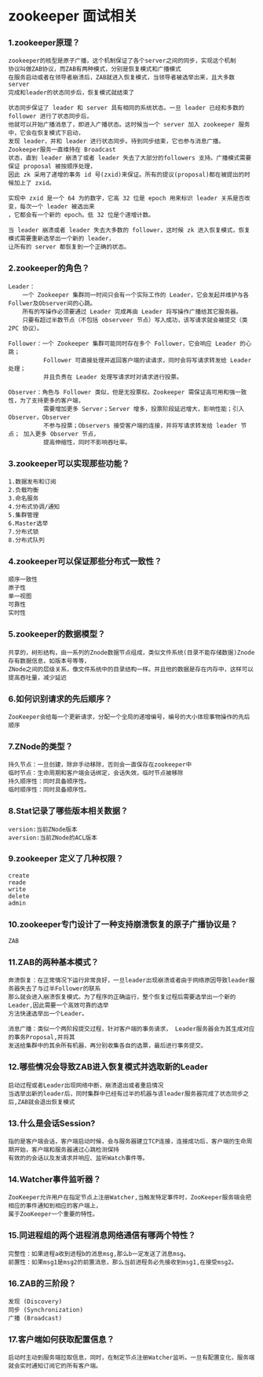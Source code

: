 # zookeeper 面试相关

### 1.zookeeper原理？
    zookeeper的核型是原子广播，这个机制保证了各个server之间的同步，实现这个机制
    协议叫做ZAB协议，而ZAB有两种模式，分别是恢复模式和广播模式
    在服务启动或者在领导者崩溃后，ZAB就进入恢复模式，当领导者被选举出来，且大多数server
    完成和leader的状态同步后，恢复模式就结束了
    
    状态同步保证了 leader 和 server 具有相同的系统状态。一旦 leader 已经和多数的 follower 进行了状态同步后，
    他就可以开始广播消息了，即进入广播状态。这时候当一个 server 加入 zookeeper 服务中，它会在恢复模式下启动，
    发现 leader，并和 leader 进行状态同步。待到同步结束，它也参与消息广播。Zookeeper服务一直维持在 Broadcast 
    状态，直到 leader 崩溃了或者 leader 失去了大部分的followers 支持。广播模式需要保证 proposal 被按顺序处理，
    因此 zk 采用了递增的事务 id 号(zxid)来保证。所有的提议(proposal)都在被提出的时候加上了 zxid。
    
    实现中 zxid 是一个 64 为的数字，它高 32 位是 epoch 用来标识 leader 关系是否改变，每次一个 leader 被选出来
    ，它都会有一个新的 epoch。低 32 位是个递增计数。
    
    当 leader 崩溃或者 leader 失去大多数的 follower，这时候 zk 进入恢复模式，恢复模式需要重新选举出一个新的 leader，
    让所有的 server 都恢复到一个正确的状态。
    
### 2.zookeeper的角色？
    Leader：
        一个 Zookeeper 集群同一时间只会有一个实际工作的 Leader，它会发起并维护与各 Follwer及Observer间的心跳。
        所有的写操作必须要通过 Leader 完成再由 Leader 将写操作广播给其它服务器。
        只要有超过半数节点（不包括 observeer 节点）写入成功，该写请求就会被提交（类 2PC 协议）。
        
    Follower：一个 Zookeeper 集群可能同时存在多个 Follower，它会响应 Leader 的心跳；
              Follower 可直接处理并返回客户端的读请求，同时会将写请求转发给 Leader 处理；
              并且负责在 Leader 处理写请求时对请求进行投票。
              
    Observer：角色与 Follower 类似，但是无投票权。Zookeeper 需保证高可用和强一致性，为了支持更多的客户端，
              需要增加更多 Server；Server 增多，投票阶段延迟增大，影响性能；引入 Observer，Observer 
              不参与投票；Observers 接受客户端的连接，并将写请求转发给 leader 节点； 加入更多 Observer 节点，
              提高伸缩性，同时不影响吞吐率。
              
### 3.zookeeper可以实现那些功能？
    1.数据发布和订阅
    2.负载均衡
    3.命名服务
    4.分布式协调/通知
    5.集群管理
    6.Master选举
    7.分布式锁
    8.分布式队列
    
### 4.zookeeper可以保证那些分布式一致性？
    顺序一致性
    原子性
    单一视图
    可靠性
    实时性
    
### 5.zookeeper的数据模型？
    共享的，树形结构，由一系列的Znode数据节点组成，类似文件系统(目录不能存储数据)Znode存有数据信息，如版本号等等，
    ZNode之间的层级关系，像文件系统中的目录结构一样。并且他的数据是存在内存中，这样可以提高吞吐量，减少延迟

### 6.如何识别请求的先后顺序？
    ZooKeeper会给每一个更新请求，分配一个全局的递增编号，编号的大小体现事物操作的先后顺序

### 7.ZNode的类型？
    持久节点：一旦创建，除非手动移除，否则会一直保存在zookeeper中
    临时节点：生命周期和客户端会话绑定，会话失效，临时节点被移除
    持久顺序性：同时具备顺序性。
    临时顺序性：同时具备顺序性。
    
### 8.Stat记录了哪些版本相关数据？
    version:当前ZNode版本
    aversion:当前ZNode的ACL版本
   
### 9.zookeeper 定义了几种权限？
    create
    reade
    write
    delete
    admin
    
### 10.zookeeper专门设计了一种支持崩溃恢复的原子广播协议是？
    ZAB
    
### 11.ZAB的两种基本模式？
    奔溃恢复：在正常情况下运行非常良好，一旦leader出现崩溃或者由于网络原因导致leader服务器失去了与过半Follower的联系
    那么就会进入崩溃恢复模式。为了程序的正确运行，整个恢复过程后需要选举出一个新的Leader,因此需要一个高效可靠的选举
    方法快速选举出一个Leader。
    
    消息广播：类似一个两阶段提交过程，针对客户端的事务请求， Leader服务器会为其生成对应的事务Proposal,并将其
    发送给集群中的其余所有机器，再分别收集各自的选票，最后进行事务提交。
    
### 12.哪些情况会导致ZAB进入恢复模式并选取新的Leader
    启动过程或者Leader出现网络中断，崩溃退出或者重启情况
    当选举出新的leader后，同时集群中已经有过半的机器与该leader服务器完成了状态同步之后,ZAB就会退出恢复模式
    
### 13.什么是会话Session?
    指的是客户端会话，客户端启动时候，会与服务器建立TCP连接，连接成功后，客户端的生命周期开始，客户端和服务器通过心跳检测保持
    有效的的会话以及发请求并响应、监听Watch事件等。
    
### 14.Watcher事件监听器？
    ZooKeeper允许用户在指定节点上注册Watcher,当触发特定事件时，ZooKeeper服务端会把相应的事件通知到相应的客户端上，
    属于ZooKeeper一个重要的特性。
    
### 15.同进程组的两个进程消息网络通信有哪两个特性？
    完整性：如果进程a收到进程b的消息msg,那么b一定发送了消息msg。
    前置性：如果msg1是msg2的前置消息，那么当前进程务必先接收到msg1,在接受msg2。

### 16.ZAB的三阶段？
    发现 (Discovery)
    同步 (Synchronization)
    广播 (Broadcast)

### 17.客户端如何获取配置信息？
    启动时主动到服务端拉取信息，同时，在制定节点注册Watcher监听。一旦有配置变化，服务端就会实时通知订阅它的所有客户端。